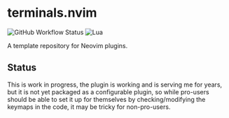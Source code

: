# terminals.nvim

![GitHub Workflow Status](https://img.shields.io/github/actions/workflow/status/sassanh/terminals.nvim/lint-test.yml?branch=main&style=for-the-badge)
![Lua](https://img.shields.io/badge/Made%20with%20Lua-blueviolet.svg?style=for-the-badge&logo=lua)

A template repository for Neovim plugins.

## Status

This is work in progress, the plugin is working and is serving me for years, but it is not yet packaged as a configurable plugin, so while pro-users should be able to set it up for themselves by checking/modifying the keymaps in the code, it may be tricky for non-pro-users.
